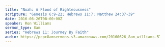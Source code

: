 ```yaml
---
title: "Noah: A Flood of Righteousness"
scripture: "Genesis 6:9-22; Hebrews 11:7; Matthew 24:37-39"
date: 2016-06-26T08:00:00Z
speaker: Ron Williams
sermon_type: 8am
series: "Hebrews 11: Journey By Faith"
audio: https://pcpc8amsermons.s3.amazonaws.com/20160626_8am_williams-577169abc7fab.mp3 
---
```



